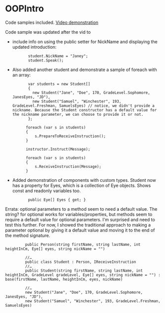 # OOPIntro
Code samples included. [Video demonstration](https://youtu.be/6cQaLeHo4CU)

Code sample was updated after the vid to 
- include info on using the public setter for NickName and displaying the updated introduction:

             student.NickName = "Janey"; 
             student.Speak();
 
- Also added another student and demonstrate a sample of foreach with an array:
  
             var students = new Student[]
             {
               new Student("Jane", "Doe", 170, GradeLevel.Sophomore, JanesEyes, "JD"),
               new Student("Samuel", "Winchester", 193, GradeLevel.Freshman, SamuelsEyes) // notice, we didn't provide a nickname. Because the Student constructor has a default value for the nickname parameter, we can choose to provide it or not.
             };

            foreach (var s in students)
            {
                s.PrepareToReceiveInstruction();
            }

            instructor.Instruct(Message);

            foreach (var s in students)
            {
                s.ReceiveInstruction(Message);
            }

- Added demonstration of components with custom types. Student now has a property for Eyes, which is a collection of Eye objects. Shows const and readonly variables too. 

             public Eye[] Eyes { get; }
  
Errata: optional parameters to a method seem to need a default value. The string? for optional works for variables/properties, but methods seem to require a default value for optional parameters. I'm surprised and need to test this further. For now, I showed the traditional approach to making a parameter optional by giving it a default value and moving it to the end of the method signature.

             public Person(string firstName, string lastName, int heightInCm, Eye[] eyes, string nickName = "")
 
             //…             
             public class Student : Person, IReceiveInstruction
             //…
             public Student(string firstName, string lastName, int heightInCm, GradeLevel gradeLevel, Eye[] eyes, string nickName = "") : base(firstName, lastName, heightInCm, eyes, nickName)
             
             //…
             new Student("Jane", "Doe", 170, GradeLevel.Sophomore, JanesEyes, "JD"),
             new Student("Samuel", "Winchester", 193, GradeLevel.Freshman, SamuelsEyes)
